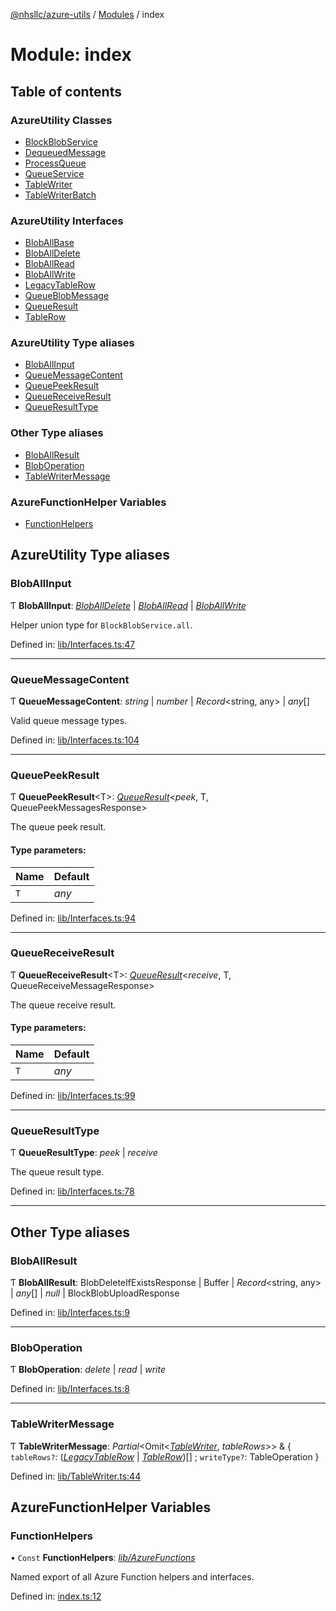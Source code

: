 [@nhsllc/azure-utils](../README.md) / [Modules](../modules.md) / index

# Module: index

## Table of contents

### AzureUtility Classes

- [BlockBlobService](../classes/index.blockblobservice.md)
- [DequeuedMessage](../classes/index.dequeuedmessage.md)
- [ProcessQueue](../classes/index.processqueue.md)
- [QueueService](../classes/index.queueservice.md)
- [TableWriter](../classes/index.tablewriter.md)
- [TableWriterBatch](../classes/index.tablewriterbatch.md)

### AzureUtility Interfaces

- [BlobAllBase](../interfaces/index.bloballbase.md)
- [BlobAllDelete](../interfaces/index.bloballdelete.md)
- [BlobAllRead](../interfaces/index.bloballread.md)
- [BlobAllWrite](../interfaces/index.bloballwrite.md)
- [LegacyTableRow](../interfaces/index.legacytablerow.md)
- [QueueBlobMessage](../interfaces/index.queueblobmessage.md)
- [QueueResult](../interfaces/index.queueresult.md)
- [TableRow](../interfaces/index.tablerow.md)

### AzureUtility Type aliases

- [BlobAllInput](index.md#bloballinput)
- [QueueMessageContent](index.md#queuemessagecontent)
- [QueuePeekResult](index.md#queuepeekresult)
- [QueueReceiveResult](index.md#queuereceiveresult)
- [QueueResultType](index.md#queueresulttype)

### Other Type aliases

- [BlobAllResult](index.md#bloballresult)
- [BlobOperation](index.md#bloboperation)
- [TableWriterMessage](index.md#tablewritermessage)

### AzureFunctionHelper Variables

- [FunctionHelpers](index.md#functionhelpers)

## AzureUtility Type aliases

### BlobAllInput

Ƭ **BlobAllInput**: [*BlobAllDelete*](../interfaces/index.bloballdelete.md) \| [*BlobAllRead*](../interfaces/index.bloballread.md) \| [*BlobAllWrite*](../interfaces/index.bloballwrite.md)

Helper union type for `BlockBlobService.all`.

Defined in: [lib/Interfaces.ts:47](https://github.com/nhsllc/azure-utils/blob/cab3408/lib/Interfaces.ts#L47)

___

### QueueMessageContent

Ƭ **QueueMessageContent**: *string* \| *number* \| *Record*<string, any\> \| *any*[]

Valid queue message types.

Defined in: [lib/Interfaces.ts:104](https://github.com/nhsllc/azure-utils/blob/cab3408/lib/Interfaces.ts#L104)

___

### QueuePeekResult

Ƭ **QueuePeekResult**<T\>: [*QueueResult*](../interfaces/index.queueresult.md)<*peek*, T, QueuePeekMessagesResponse\>

The queue peek result.

#### Type parameters:

Name | Default |
:------ | :------ |
`T` | *any* |

Defined in: [lib/Interfaces.ts:94](https://github.com/nhsllc/azure-utils/blob/cab3408/lib/Interfaces.ts#L94)

___

### QueueReceiveResult

Ƭ **QueueReceiveResult**<T\>: [*QueueResult*](../interfaces/index.queueresult.md)<*receive*, T, QueueReceiveMessageResponse\>

The queue receive result.

#### Type parameters:

Name | Default |
:------ | :------ |
`T` | *any* |

Defined in: [lib/Interfaces.ts:99](https://github.com/nhsllc/azure-utils/blob/cab3408/lib/Interfaces.ts#L99)

___

### QueueResultType

Ƭ **QueueResultType**: *peek* \| *receive*

The queue result type.

Defined in: [lib/Interfaces.ts:78](https://github.com/nhsllc/azure-utils/blob/cab3408/lib/Interfaces.ts#L78)

___

## Other Type aliases

### BlobAllResult

Ƭ **BlobAllResult**: BlobDeleteIfExistsResponse \| Buffer \| *Record*<string, any\> \| *any*[] \| *null* \| BlockBlobUploadResponse

Defined in: [lib/Interfaces.ts:9](https://github.com/nhsllc/azure-utils/blob/cab3408/lib/Interfaces.ts#L9)

___

### BlobOperation

Ƭ **BlobOperation**: *delete* \| *read* \| *write*

Defined in: [lib/Interfaces.ts:8](https://github.com/nhsllc/azure-utils/blob/cab3408/lib/Interfaces.ts#L8)

___

### TableWriterMessage

Ƭ **TableWriterMessage**: *Partial*<Omit<[*TableWriter*](../classes/index.tablewriter.md), *tableRows*\>\> & { `tableRows?`: ([*LegacyTableRow*](../interfaces/index.legacytablerow.md) \| [*TableRow*](../interfaces/index.tablerow.md))[] ; `writeType?`: TableOperation  }

Defined in: [lib/TableWriter.ts:44](https://github.com/nhsllc/azure-utils/blob/cab3408/lib/TableWriter.ts#L44)

## AzureFunctionHelper Variables

### FunctionHelpers

• `Const` **FunctionHelpers**: [*lib/AzureFunctions*](lib_azurefunctions.md)

Named export of all Azure Function helpers and interfaces.

Defined in: [index.ts:12](https://github.com/nhsllc/azure-utils/blob/cab3408/index.ts#L12)
